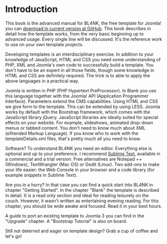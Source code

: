# Introduction

This book is the advanced manual for BL4NK, the free template for Joomla! you can [download in current version at GitHub](https://github.com/Bloggerschmidt/Blank). This book describes in detail how the template works, from the very basic beginning up to advanced usage. Every single line will be discussed. It's the reference work to use on your own template projects.

Developing templates is an interdisciplinary exercise. In addition to your knowledge of JavaScript, HTML and CSS you need some understanding of PHP, XML and Joomla's own code to successfully build a template. You don't have to be an expert in all those fields, though some knowledge in HTML and CSS are definitely required. The trick is to able to apply the above languages in a practical way.

Joomla is written in PHP \(PHP Hypertext PreProcessor\). In Blank you use this language together with the Joomla! API \(Application Programmer Interface\). Parameters extend the CMS capabilities. Using HTML and CSS we give form to the template. This can be extended by using LESS. Joomla works by default with the Bootstrap framework, which comes with the JavaScript library jQuery. JavaScript libraries are ideally suited for special effects on your website. For example, slideshows, animated drop-down menus or tabbed content. You don't need to know much about XML \(eXtended Markup Language\). If you know who to work with the templateDetails.xml files, that's pretty much all you need to know.

Software? To understand BL4NK you need an editor. Everything else is optional and up to your preference. I recommend [Sublime Text](http://www.sublimetext.com/), available in a commercial and a trial version. Free alternatives are Notepad ++ \(Windows\), TextWrangler \(Mac OS\) or Gedit \(Linux\). Two add-ons to make your life easier: the Web Console in your browser and a code library \(for example snippets in Sublime Text\).

Are you in a hurry? In that case you can find a quick start into BL4NK in chapter "Getting Started". In the chapter "Blank" the template is described in detail. It is a read only section and ideal for reading leisurely on the couch. However, it wasn't written as entertaining evening reading. For this chapter, you should be wide awake and focused. Read it in your best hours.

A guide to port an existing template to Joomla 3 you can find in the "Upgrade" chapter. A "Bootstrap Tutorial" is also on board.

Still not deterred and eager on template design? Grab a cup of coffee and let's go!

